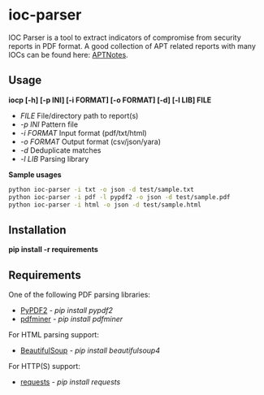 # ioc-parser
IOC Parser is a tool to extract indicators of compromise from security reports in PDF format. A good collection of APT related reports with many IOCs can be found here: [APTNotes](https://github.com/kbandla/APTnotes).

## Usage
**iocp [-h] [-p INI] [-i FORMAT] [-o FORMAT] [-d] [-l LIB] FILE**
* *FILE* File/directory path to report(s)
* *-p INI* Pattern file
* *-i FORMAT* Input format (pdf/txt/html)
* *-o FORMAT* Output format (csv/json/yara)
* *-d* Deduplicate matches
* *-l LIB* Parsing library

**Sample usages**

```bash
python ioc-parser -i txt -o json -d test/sample.txt
python ioc-parser -i pdf -l pypdf2 -o json -d test/sample.pdf
python ioc-parser -i html -o json -d test/sample.html
```

## Installation
**pip install -r requirements**


## Requirements
One of the following PDF parsing libraries:
* [PyPDF2](https://github.com/mstamy2/PyPDF2) - *pip install pypdf2*
* [pdfminer](https://github.com/euske/pdfminer) - *pip install pdfminer*

For HTML parsing support:
* [BeautifulSoup](http://www.crummy.com/software/BeautifulSoup/) - *pip install beautifulsoup4*

For HTTP(S) support:
* [requests](http://docs.python-requests.org/en/latest/) - *pip install requests*
